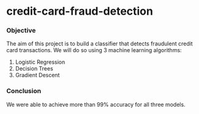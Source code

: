 # credit-card-fraud-detection

### Objective
The aim of this project is to build a classifier that detects fraudulent credit card transactions. We will do so using 3 machine learning algorithms:
1. Logistic Regression
2. Decision Trees
3. Gradient Descent

### Conclusion 
We were able to achieve more than 99% accuracy for all three models.
